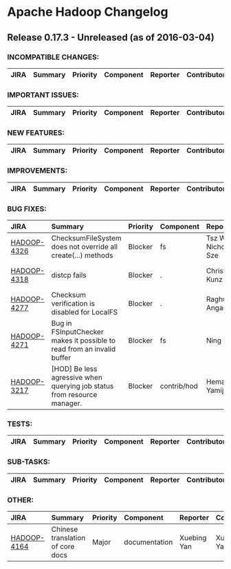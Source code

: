 
<!---
# Licensed to the Apache Software Foundation (ASF) under one
# or more contributor license agreements.  See the NOTICE file
# distributed with this work for additional information
# regarding copyright ownership.  The ASF licenses this file
# to you under the Apache License, Version 2.0 (the
# "License"); you may not use this file except in compliance
# with the License.  You may obtain a copy of the License at
#
#     http://www.apache.org/licenses/LICENSE-2.0
#
# Unless required by applicable law or agreed to in writing, software
# distributed under the License is distributed on an "AS IS" BASIS,
# WITHOUT WARRANTIES OR CONDITIONS OF ANY KIND, either express or implied.
# See the License for the specific language governing permissions and
# limitations under the License.
-->
# Apache Hadoop Changelog

## Release 0.17.3 - Unreleased (as of 2016-03-04)

### INCOMPATIBLE CHANGES:

| JIRA | Summary | Priority | Component | Reporter | Contributor |
|:---- |:---- | :--- |:---- |:---- |:---- |


### IMPORTANT ISSUES:

| JIRA | Summary | Priority | Component | Reporter | Contributor |
|:---- |:---- | :--- |:---- |:---- |:---- |


### NEW FEATURES:

| JIRA | Summary | Priority | Component | Reporter | Contributor |
|:---- |:---- | :--- |:---- |:---- |:---- |


### IMPROVEMENTS:

| JIRA | Summary | Priority | Component | Reporter | Contributor |
|:---- |:---- | :--- |:---- |:---- |:---- |


### BUG FIXES:

| JIRA | Summary | Priority | Component | Reporter | Contributor |
|:---- |:---- | :--- |:---- |:---- |:---- |
| [HADOOP-4326](https://issues.apache.org/jira/browse/HADOOP-4326) | ChecksumFileSystem does not override all create(...) methods |  Blocker | fs | Tsz Wo Nicholas Sze | Tsz Wo Nicholas Sze |
| [HADOOP-4318](https://issues.apache.org/jira/browse/HADOOP-4318) | distcp fails |  Blocker | . | Christian Kunz | Tsz Wo Nicholas Sze |
| [HADOOP-4277](https://issues.apache.org/jira/browse/HADOOP-4277) | Checksum verification is disabled for LocalFS |  Blocker | . | Raghu Angadi | Raghu Angadi |
| [HADOOP-4271](https://issues.apache.org/jira/browse/HADOOP-4271) | Bug in FSInputChecker makes it possible to read from an invalid buffer |  Blocker | fs | Ning Li | Ning Li |
| [HADOOP-3217](https://issues.apache.org/jira/browse/HADOOP-3217) | [HOD] Be less agressive when querying job status from resource manager. |  Blocker | contrib/hod | Hemanth Yamijala | Hemanth Yamijala |


### TESTS:

| JIRA | Summary | Priority | Component | Reporter | Contributor |
|:---- |:---- | :--- |:---- |:---- |:---- |


### SUB-TASKS:

| JIRA | Summary | Priority | Component | Reporter | Contributor |
|:---- |:---- | :--- |:---- |:---- |:---- |


### OTHER:

| JIRA | Summary | Priority | Component | Reporter | Contributor |
|:---- |:---- | :--- |:---- |:---- |:---- |
| [HADOOP-4164](https://issues.apache.org/jira/browse/HADOOP-4164) | Chinese translation of core docs |  Major | documentation | Xuebing Yan | Xuebing Yan |


